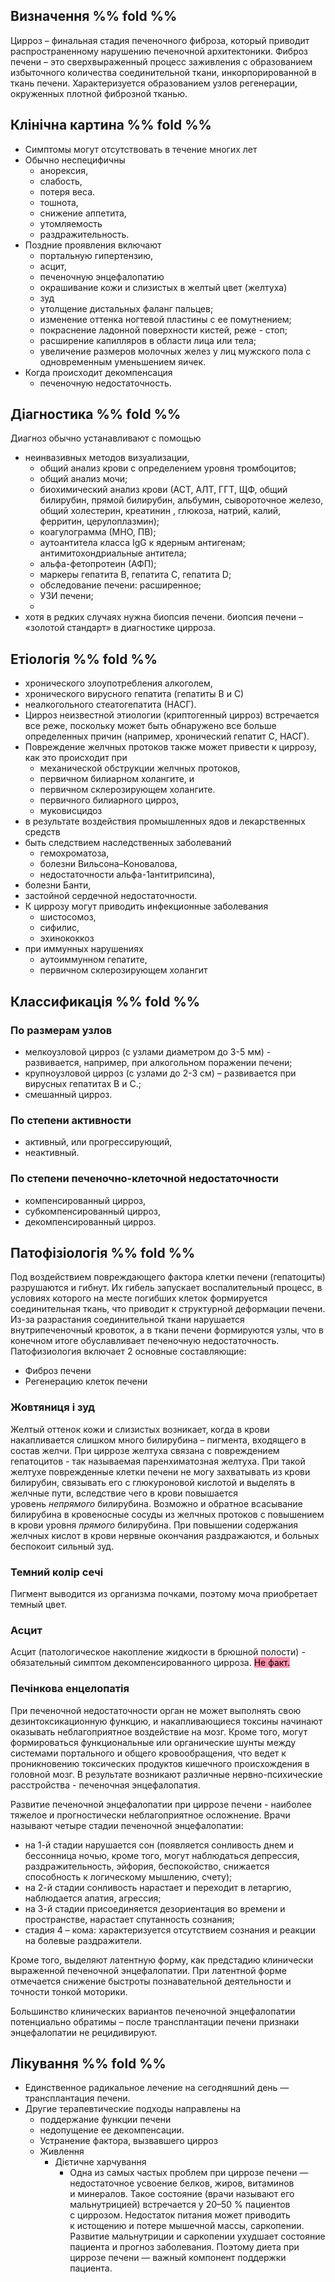 ## Визначення %% fold %% 
Цирроз – финальная стадия печеночного фиброза, который приводит распространенному нарушению печеночной архитектоники. Фиброз печени – это сверхвыраженный процесс заживления с образованием избыточного количества соединительной ткани, инкорпорированной в ткань печени.
Характеризуется образованием узлов регенерации, окруженных плотной фиброзной тканью.
## Клінічна картина %% fold %% 
* Симптомы могут отсутствовать в течение многих лет 
* Обычно неспецифичны
	* анорексия, 
	* слабость, 
	* потеря веса. 
	* тошнота, 
	* снижение аппетита, 
	* утомляемость 
	* раздражительность.
* Поздние проявления включают 
	* портальную гипертензию, 
	* асцит, 
	* печеночную энцефалопатию 
	* окрашивание кожи и слизистых в желтый цвет (желтуха)
	* зуд
	* утолщение дистальных фаланг пальцев;
	-   изменение оттенка ногтевой пластины с ее помутнением;
	-   покраснение ладонной поверхности кистей, реже - стоп;
	-   расширение капилляров в области лица или тела;
	-   увеличение размеров молочных желез у лиц мужского пола с одновременным уменьшением яичек.
* Когда происходит декомпенсация
	*  печеночную недостаточность.
## Діагностика %% fold %% 
Диагноз обычно устанавливают с помощью 
* неинвазивных методов визуализации, 
	* общий анализ крови с определением уровня тромбоцитов;
	* общий анализ мочи;
	* биохимический анализ крови (АСТ, АЛТ, ГГТ, ЩФ, общий билирубин, прямой билирубин, альбумин, сывороточное железо, общий холестерин, креатинин , глюкоза, натрий, калий, ферритин, церулоплазмин);
	* коагулограмма (МНО, ПВ);
	* аутоантитела класса IgG к ядерным антигенам; антимитохондриальные антитела;
	* альфа-фетопротеин (АФП);
	* маркеры гепатита В, гепатита С, гепатита D;
	* обследование печени: расширенное;
	* УЗИ печени;
	* 
* хотя в редких случаях нужна биопсия печени. биопсия печени – «золотой стандарт» в диагностике цирроза.
## Етіологія %% fold %% 
* хронического злоупотребления алкоголем, 
* хронического вирусного гепатита (гепатиты В и С) 
* неалкогольного стеатогепатита (НАСГ). 
* Цирроз неизвестной этиологии (криптогенный цирроз) встречается все реже, поскольку может быть обнаружено все больше определенных причин (например, хронический гепатит С, НАСГ). 
* Повреждение желчных протоков также может привести к циррозу, как это происходит при 
	* механической обструкции желчных протоков, 
	* первичном билиарном холангите, и 
	* первичном склерозирующем холангите.
	* первичного билиарного цирроз, 
	* муковисцидоз
* в результате воздействия промышленных ядов и лекарственных средств
* быть следствием наследственных заболеваний 
	* гемохроматоза, 
	* болезни Вильсона–Коновалова, 
	* недостаточности альфа-1антитрипсина), 
* болезни Банти,
*  застойной сердечной недостаточности. 
* К циррозу могут приводить инфекционные заболевания 
	* шистосомоз,
	* сифилис,
	* эхинококкоз
* при иммунных нарушениях 
	* аутоиммунном гепатите, 
	* первичном склерозирующем холангит
## Классификація   %% fold %% 
### По размерам узлов  
-   мелкоузловой цирроз (с узлами диаметром до 3-5 мм) - развивается, например, при алкогольном поражении печени;
-   крупноузловой цирроз (с узлами до 2-3 см) – развивается при вирусных гепатитах В и С.;
-   смешанный цирроз.
### По степени активности
-   активный, или прогрессирующий,
-   неактивный.
### По степени печеночно-клеточной недостаточности
-   компенсированный цирроз,
-   субкомпенсированный цирроз,
-   декомпенсированный цирроз.
## Патофізіологія %% fold %% 
Под воздействием повреждающего фактора клетки печени (гепатоциты) разрушаются и гибнут.
Их гибель запускает воспалительный процесс, в условиях которого на месте погибших клеток формируется соединительная ткань, что приводит к структурной деформации печени. Из-за разрастания соединительной ткани нарушается внутрипеченочный кровоток, а в ткани печени формируются узлы, что в конечном итоге обуславливает печеночную недостаточность.
Патофизиология включает 2 основные составляющие:
* Фиброз печени
* Регенерацию клеток печени
### Жовтяниця і зуд
Желтый оттенок кожи и слизистых возникает, когда в крови накапливается слишком много билирубина – пигмента, входящего в состав желчи. При циррозе желтуха связана с повреждением гепатоцитов - так называемая паренхиматозная желтуха. При такой желтухе поврежденные клетки печени не могу захватывать из крови билирубин, связывать его с глюкуроновой кислотой и выделять в желчные пути, вследствие чего в крови повышается уровень _непрямого_ билирубина. Возможно и обратное всасывание билирубина в кровеносные сосуды из желчных протоков с повышением в крови уровня _прямого_ билирубина. 
При повышении содержания желчных кислот в крови нервные окончания раздражаются, и больных беспокоит сильный зуд.
### Темний колір сечі
Пигмент выводится из организма почками, поэтому моча приобретает темный цвет.
### Асцит
Асцит (патологическое накопление жидкости в брюшной полости) - обязательный симптом декомпенсированного цирроза. <mark style="background: #FF5582A6;">Не факт.</mark>
### Печінкова енцелопатія
При печеночной недостаточности орган не может выполнять свою дезинтоксикационную функцию, и накапливающиеся токсины начинают оказывать неблагоприятное воздействие на мозг. Кроме того, могут формироваться функциональные или органические шунты между системами портального и общего кровообращения, что ведет к проникновению токсических продуктов кишечного происхождения в головной мозг. В результате возникают различные нервно-психические расстройства - печеночная энцефалопатия.

Развитие печеночной энцефалопатии при циррозе печени - наиболее тяжелое и прогностически неблагоприятное осложнение.
Врачи называют четыре стадии печеночной энцефалопатии:  
-   на 1-й стадии нарушается сон (появляется сонливость днем и бессонница ночью, кроме того, могут наблюдаться депрессия, раздражительность, эйфория, беспокойство, снижается способность к логическому мышлению, счету);
-   на 2-й стадии сонливость нарастает и переходит в летаргию, наблюдается апатия, агрессия;
-   на 3-й стадии присоединяется дезориентация во времени и пространстве, нарастает спутанность сознания;
-   стадия 4 – кома: характеризуется отсутствием сознания и реакции на болевые раздражители.

Кроме того, выделяют латентную форму, как предстадию клинически выраженной печеночной энцефалопатии. При латентной форме отмечается снижение быстроты познавательной деятельности и точности тонкой моторики.

Большинство клинических вариантов печеночной энцефалопатии потенциально обратимы – после трансплантации печени признаки энцефалопатии не рецидивируют.
## Лікування %% fold %% 
* Единственное радикальное лечение на сегодняшний день — трансплантация печени. 
* Другие терапевтические подходы направлены на 
	* поддержание функции печени 
	* недопущение ее декомпенсации. 
	* Устранение фактора, вызвавшего цирроз
	* Живлення
		* Дієтичне харчування 
			* Одна из самых частых проблем при циррозе печени — недостаточное усвоение белков, жиров, витаминов и минералов. Такое состояние (врачи называют его мальнутрицией) встречается у 20–50 % пациентов с циррозом. Недостаток питания может приводить к истощению и потере мышечной массы, саркопении. Развитие мальнутриции и саркопении ухудшает состояние пациента и прогноз заболевания. Поэтому диета при циррозе печени — важный компонент поддержки пациента. 

